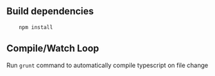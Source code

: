 Build dependencies
-------------

        npm install
        
        
Compile/Watch Loop
-------------------

Run `grunt` command to automatically compile typescript on file change

